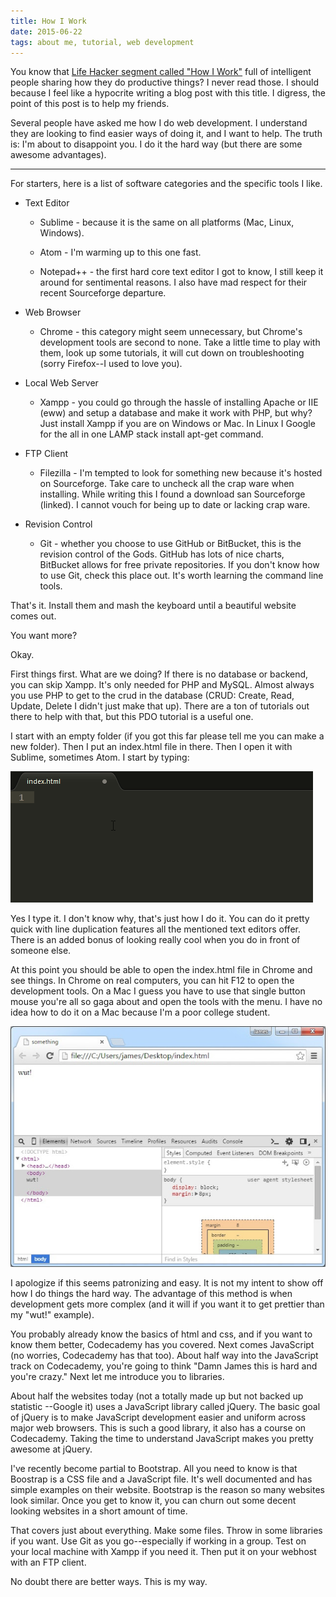 ```yaml
---
title: How I Work
date: 2015-06-22
tags: about me, tutorial, web development
---
```


You know that [Life Hacker segment called "How I
Work"](http://lifehacker.com/tag/how-i-work) full of intelligent people sharing
how they do productive things? I never read those. I should because I feel like
a hypocrite writing a blog post with this title. I digress, the point of this
post is to help my friends.

Several people have asked me how I do web development. I understand they are
looking to find easier ways of doing it, and I want to help. The truth is: I'm
about to disappoint you. I do it the hard way (but there are some awesome
advantages).

<!--more-->

----------------------------------------------------------------------------------------------------

For starters, here is a list of software categories and the specific tools I
like.

* Text Editor

    * Sublime - because it is the same on all platforms (Mac, Linux, Windows).

    * Atom - I'm warming up to this one fast.

    * Notepad++ - the first hard core text editor I got to know, I still keep it
      around for sentimental reasons. I also have mad respect for their recent
      Sourceforge departure.

* Web Browser

    * Chrome - this category might seem unnecessary, but Chrome's development
      tools are second to none. Take a little time to play with them, look up
      some tutorials, it will cut down on troubleshooting (sorry Firefox--I used
      to love you).

* Local Web Server

    * Xampp - you could go through the hassle of installing Apache or IIE (eww)
      and setup a database and make it work with PHP, but why? Just install
      Xampp if you are on Windows or Mac. In Linux I Google for the all in one
      LAMP stack install apt-get command.

* FTP Client

    * Filezilla - I'm tempted to look for something new because it's hosted on
      Sourceforge. Take care to uncheck all the crap ware when installing. While
      writing this I found a download san Sourceforge (linked). I cannot vouch
      for being up to date or lacking crap ware.

* Revision Control

    * Git - whether you choose to use GitHub or BitBucket, this is the revision
      control of the Gods. GitHub has lots of nice charts, BitBucket allows for
      free private repositories. If you don't know how to use Git, check this
      place out. It's worth learning the command line tools.

That's it. Install them and mash the keyboard until a beautiful website comes out.

You want more?

Okay.

First things first. What are we doing? If there is no database or backend, you
can skip Xampp. It's only needed for PHP and MySQL. Almost always you use PHP to
get to the crud in the database (CRUD: Create, Read, Update, Delete I didn't
just make that up). There are a ton of tutorials out there to help with that,
but this PDO tutorial is a useful one.

I start with an empty folder (if you got this far please tell me you can make a
new folder). Then I put an index.html file in there. Then I open it with
Sublime, sometimes Atom. I start by typing:

![type this first][picture1]

Yes I type it. I don't know why, that's just how I do it. You can do it pretty
quick with line duplication features all the mentioned text editors offer. There
is an added bonus of looking really cool when you do in front of someone else.

At this point you should be able to open the index.html file in Chrome and see
things. In Chrome on real computers, you can hit F12 to open the development
tools. On a Mac I guess you have to use that single button mouse you're all so
gaga about and open the tools with the menu. I have no idea how to do it on a
Mac because I'm a poor college student.

![type this first][picture2]

I apologize if this seems patronizing and easy. It is not my intent to show off
how I do things the hard way. The advantage of this method is when development
gets more complex (and it will if you want it to get prettier than my "wut!"
example).

You probably already know the basics of html and css, and if you want to know
them better, Codecademy has you covered. Next comes JavaScript (no worries,
Codecademy has that too). About half way into the JavaScript track on
Codecademy, you're going to think "Damn James this is hard and you're crazy."
Next let me introduce you to libraries.

About half the websites today (not a totally made up but not backed up statistic
--Google it) uses a JavaScript library called jQuery. The basic goal of jQuery
is to make JavaScript development easier and uniform across major web browsers.
This is such a good library, it also has a course on Codecademy. Taking the time
to understand JavaScript makes you pretty awesome at jQuery.

I've recently become partial to Bootstrap. All you need to know is that Boostrap
is a CSS file and a JavaScript file. It's well documented and has simple
examples on their website. Bootstrap is the reason so many websites look
similar. Once you get to know it, you can churn out some decent looking websites
in a short amount of time.

That covers just about everything. Make some files. Throw in some libraries if
you want. Use Git as you go--especially if working in a group. Test on your
local machine with Xampp if you need it. Then put it on your webhost with an FTP
client.

No doubt there are better ways. This is my way.

[picture1]: ../images/slow.gif "How lazy is this guy, didn't even indent the body contents"
[picture2]: ../images/wut.jpg "Okay, so I didn't know how to make a new folder :("
